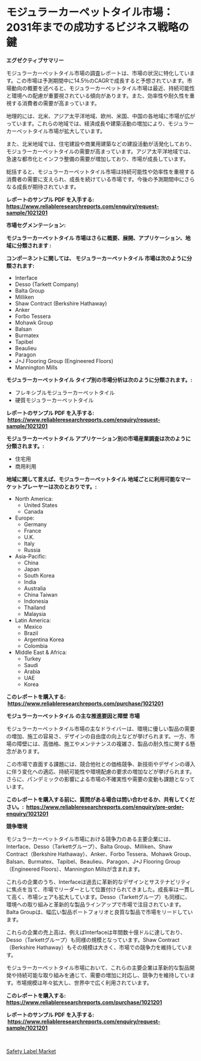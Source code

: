 <p><h1>モジュラーカーペットタイル市場：2031年までの成功するビジネス戦略の鍵</h1></p><p><strong>エグゼクティブサマリー</strong></p>
<p><p>モジュラーカーペットタイル市場の調査レポートは、市場の状況に特化しています。この市場は予測期間中に14.5％のCAGRで成長すると予想されています。市場動向の概要を述べると、モジュラーカーペットタイル市場は最近、持続可能性と環境への配慮が重要視されている傾向があります。また、効率性や耐久性を重視する消費者の需要が高まっています。</p><p>地理的には、北米、アジア太平洋地域、欧州、米国、中国の各地域に市場が広がっています。これらの地域では、経済成長や建築活動の増加により、モジュラーカーペットタイル市場が拡大しています。</p><p>また、北米地域では、住宅建設や商業用建築などの建設活動が活発化しており、モジュラーカーペットタイルの需要が高まっています。アジア太平洋地域では、急速な都市化とインフラ整備の需要が増加しており、市場が成長しています。</p><p>総括すると、モジュラーカーペットタイル市場は持続可能性や効率性を重視する消費者の需要に支えられ、成長を続けている市場です。今後の予測期間中にさらなる成長が期待されています。</p></p>
<p><strong>レポートのサンプル PDF を入手する: <a href="https://www.reliableresearchreports.com/enquiry/request-sample/1021201">https://www.reliableresearchreports.com/enquiry/request-sample/1021201</a></strong></p>
<p><strong>市場セグメンテーション:</strong></p>
<p><strong> モジュラーカーペットタイル 市場はさらに概要、展開、アプリケーション、地域に分類されます :</strong></p>
<p><strong>コンポーネントに関しては、 モジュラーカーペットタイル 市場は次のように分類されます: &nbsp;</strong></p>
<p><ul><li>Interface</li><li>Desso (Tarkett Company)</li><li>Balta Group</li><li>Milliken</li><li>Shaw Contract (Berkshire Hathaway)</li><li>Anker</li><li>Forbo Tessera</li><li>Mohawk Group</li><li>Balsan</li><li>Burmatex</li><li>Tapibel</li><li>Beaulieu</li><li>Paragon</li><li>J+J Flooring Group (Engineered Floors)</li><li>Mannington Mills</li></ul></p>
<p><strong> モジュラーカーペットタイル タイプ別の市場分析は次のように分類されます。:</strong></p>
<p><ul><li>フレキシブルモジュラーカーペットタイル</li><li>硬質モジュラーカーペットタイル</li></ul></p>
<p><strong>レポートのサンプル PDF を入手する: &nbsp;<a href="https://www.reliableresearchreports.com/enquiry/request-sample/1021201">https://www.reliableresearchreports.com/enquiry/request-sample/1021201</a></strong></p>
<p><strong> モジュラーカーペットタイル アプリケーション別の市場産業調査は次のように分類されます。:</strong></p>
<p><ul><li>住宅用</li><li>商用利用</li></ul></p>
<p><strong>地域に関して言えば、モジュラーカーペットタイル 地域ごとに利用可能なマーケットプレーヤーは次のとおりです。:</strong></p>
<p><ul>
    <li>
        North America:
        <ul>
            <li>United States</li>
            <li>Canada</li>
        </ul>
    </li>
    <li>
        Europe:
        <ul>
            <li>Germany</li>
            <li>France</li>
            <li>U.K.</li>
            <li>Italy</li>
            <li>Russia</li>
        </ul>
    </li>
    <li>
        Asia-Pacific:
        <ul>
            <li>China</li>
            <li>Japan</li>
            <li>South Korea</li>
            <li>India</li>
            <li>Australia</li>
            <li>China Taiwan</li>
            <li>Indonesia</li>
            <li>Thailand</li>
            <li>Malaysia</li>
        </ul>
    </li>
    <li>
        Latin America:
        <ul>
            <li>Mexico</li>
            <li>Brazil</li>
            <li>Argentina Korea</li>
            <li>Colombia</li>
        </ul>
    </li>
    <li>
        Middle East & Africa:
        <ul>
            <li>Turkey</li>
            <li>Saudi</li>
            <li>Arabia</li>
            <li>UAE</li>
            <li>Korea</li>
        </ul>
    </li>
    </ul></p>
<p><strong>このレポートを購入する: &nbsp;<a href="https://www.reliableresearchreports.com/purchase/1021201">https://www.reliableresearchreports.com/purchase/1021201</a></strong></p>
<p><strong>モジュラーカーペットタイル の主な推進要因と障壁 市場</strong></p>
<p><p>モジュラーカーペットタイル市場の主なドライバーは、環境に優しい製品の需要の増加、施工の容易さ、デザインの自由度の向上などが挙げられます。一方、市場の障壁には、高価格、施工やメンテナンスの複雑さ、製品の耐久性に関する懸念があります。</p><p>この市場で直面する課題には、競合他社との価格競争、新技術やデザインの導入に伴う変化への適応、持続可能性や環境配慮の要求の増加などが挙げられます。さらに、パンデミックの影響による市場の不確実性や需要の変動も課題となっています。</p></p>
<p><strong>このレポートを購入する前に、質問がある場合は問い合わせるか、共有してください。:&nbsp; <a href="https://www.reliableresearchreports.com/enquiry/pre-order-enquiry/1021201">https://www.reliableresearchreports.com/enquiry/pre-order-enquiry/1021201</a></strong></p>
<p><strong>競争環境</strong></p>
<p><p>モジュラーカーペットタイル市場における競争力のある主要企業には、Interface、Desso（Tarkettグループ）、Balta Group、Milliken、Shaw Contract（Berkshire Hathaway）、Anker、Forbo Tessera、Mohawk Group、Balsan、Burmatex、Tapibel、Beaulieu、Paragon、J+J Flooring Group（Engineered Floors）、Mannington Millsが含まれます。</p><p>これらの企業のうち、Interfaceは過去に革新的なデザインとサステナビリティに焦点を当て、市場でリーダーとして位置付けられてきました。成長率は一貫して高く、市場シェアも拡大しています。Desso（Tarkettグループ）も同様に、環境への取り組みと革新的な製品ラインアップで市場で注目されています。Balta Groupは、幅広い製品ポートフォリオと良質な製品で市場をリードしています。</p><p>これらの企業の売上高は、例えばInterfaceは年間数十億ドルに達しており、Desso（Tarkettグループ）も同様の規模となっています。Shaw Contract（Berkshire Hathaway）もその規模は大きく、市場での競争力を維持しています。</p><p>モジュラーカーペットタイル市場において、これらの主要企業は革新的な製品開発や持続可能な取り組みを通じて、需要の増加に対応し、競争力を維持しています。市場規模は年々拡大し、世界中で広く利用されています。</p></p>
<p><strong>このレポートを購入する: &nbsp; <a href="https://www.reliableresearchreports.com/purchase/1021201">https://www.reliableresearchreports.com/purchase/1021201</a></strong></p>
<p><strong>レポートのサンプル PDF を入手する: &nbsp;<a href="https://www.reliableresearchreports.com/enquiry/request-sample/1021201">https://www.reliableresearchreports.com/enquiry/request-sample/1021201</a></strong><strong></strong></p>
<p>&nbsp;</p>
<p><p><a href="https://cautious-neon-760.notion.site/Safety-Label-Market-Size-Market-Share-and-Global-Market-Analysis-Report-2024-2031-8da41c20773440b486fbd32731da5c19">Safety Label Market</a></p></p>